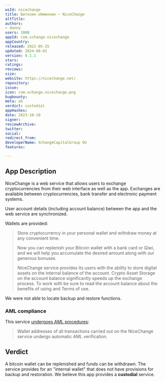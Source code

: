 ```yaml
---
wsId: nicechange
title: Биткоин-обменник – NiceChange
altTitle: 
authors:
- danny
users: 1000
appId: com.xchange.nicechange
appCountry: 
released: 2021-05-25
updated: 2024-08-01
version: 4.1.1
stars: 
ratings: 
reviews: 
size: 
website: https://nicechange.net/
repository: 
issue: 
icon: com.xchange.nicechange.png
bugbounty: 
meta: ok
verdict: custodial
appHashes: 
date: 2023-10-10
signer: 
reviewArchive: 
twitter: 
social: 
redirect_from: 
developerName: XchangeCapitalGroup OU
features: 

---
```


## App Description

NiceChange is a web service that allows users to exchange cryptocurrencies from their web interface as well as the app. Exchanges are available between cryptocurrencies, bank transfer and electronic payment systems. 

User account details (including account balance) between the app and the web service are synchronized. 

Wallets are provided:

> Store cryptocurrency in your personal wallet and withdraw money at any convenient time.
>
> Now you can replenish your Bitcoin wallet with a bank card or Qiwi, and we will help you accumulate the desired amount along with our generous bonuses.
>  
> NiceChange service provides its users with the ability to store digital assets on the internal balance of the account. Crypto Asset Storage on the account balance significantly speeds up the exchange process. To work with be sure to read the account balance about the benefits of using and Terms of use.

We were not able to locate backup and restore functions. 

### AML compliance

This service [undergoes AML procedures](https://nicechange.net/en/rules/):

> Wallet addresses of all transactions carried out on the NiceChange service undergo automatic AML verification.

## Verdict

A bitcoin wallet can be replenished and funds can be withdrawn. The service provides for an "internal wallet" that does not have provisions for backup and restoration. We believe this app provides a **custodial** service. 